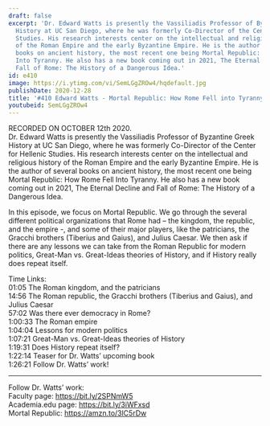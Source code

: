 ```yaml
---
draft: false
excerpt: 'Dr. Edward Watts is presently the Vassiliadis Professor of Byzantine Greek
  History at UC San Diego, where he was formerly Co-Director of the Center for Hellenic
  Studies. His research interests center on the intellectual and religious history
  of the Roman Empire and the early Byzantine Empire. He is the author of several
  books on ancient history, the most recent one being Mortal Republic: How Rome Fell
  Into Tyranny. He also has a new book coming out in 2021, The Eternal Decline and
  Fall of Rome: The History of a Dangerous Idea.'
id: e410
image: https://i.ytimg.com/vi/SemLGgZROw4/hqdefault.jpg
publishDate: 2020-12-28
title: '#410 Edward Watts - Mortal Republic: How Rome Fell into Tyranny'
youtubeid: SemLGgZROw4
---
```

RECORDED ON OCTOBER 12th 2020.  
Dr. Edward Watts is presently the Vassiliadis Professor of Byzantine Greek History at UC San Diego, where he was formerly Co-Director of the Center for Hellenic Studies. His research interests center on the intellectual and religious history of the Roman Empire and the early Byzantine Empire. He is the author of several books on ancient history, the most recent one being Mortal Republic: How Rome Fell Into Tyranny. He also has a new book coming out in 2021, The Eternal Decline and Fall of Rome: The History of a Dangerous Idea.

In this episode, we focus on Mortal Republic. We go through the several different political organizations that Rome had – the kingdom, the republic, and the empire -, and some of their major players, like the patricians, the Gracchi brothers (Tiberius and Gaius), and Julius Caesar. We then ask if there are any lessons we can take from the Roman Republic for modern politics, Great-Man vs. Great-Ideas theories of History, and if History really does repeat itself.

Time Links:  
01:05  The Roman kingdom, and the patricians  
14:56  The Roman republic, the Gracchi brothers (Tiberius and Gaius), and Julius Caesar  
57:02  Was there ever democracy in Rome?  
1:00:33  The Roman empire  
1:04:04  Lessons for modern politics  
1:07:21  Great-Man vs. Great-Ideas theories of History  
1:19:31  Does History repeat itself?  
1:22:14  Teaser for Dr. Watts’ upcoming book  
1:26:21  Follow Dr. Watts’ work!

---

Follow Dr. Watts’ work:  
Faculty page: https://bit.ly/2SPNmW5  
Academia.edu page: https://bit.ly/3iWFxsd  
Mortal Republic: https://amzn.to/3lC5rDw

